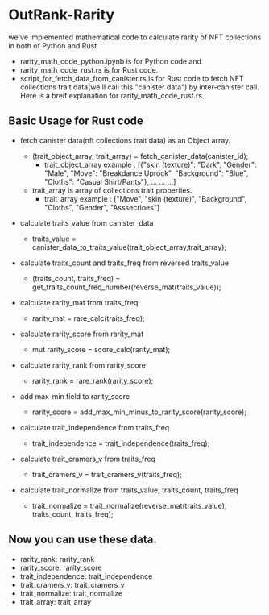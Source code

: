 # OutRank-Rarity
we've implemented mathematical code to calculate rarity of NFT collections in both of Python and Rust
- rarity_math_code_python.ipynb is for Python code and 
- rarity_math_code_rust.rs is for Rust code.
- script_for_fetch_data_from_canister.rs is for Rust code to fetch NFT collections trait data(we'll call this "canister data") by inter-canister call.
Here is a breif explanation for rarity_math_code_rust.rs.

## Basic Usage for Rust code
- fetch canister data(nft collections trait data) as an Object array.
  - (trait_object_array, trait_array) = fetch_canister_data(canister_id);
    - trait_object_array example : [{"skin (texture)": "Dark", "Gender": "Male", "Move": "Breakdance Uprock", "Background": "Blue", "Cloths": "Casual Shirt/Pants"}, ... ... ...]
  - trait_array  is array of collections trait properties.
    - trait_array example : ["Move", "skin (texture)", "Background", "Cloths", "Gender", "Asssecrioes"]
      
- calculate traits_value from canister_data
  - traits_value = canister_data_to_traits_value(trait_object_array,trait_array);
    
- calculate traits_count and traits_freq from reversed traits_value
  - (traits_count, traits_freq) = get_traits_count_freq_number(reverse_mat(traits_value));
    
- calculate rarity_mat from traits_freq
  - rarity_mat = rare_calc(traits_freq);
    
- calculate rarity_score from rarity_mat
  - mut rarity_score = score_calc(rarity_mat);
    
- calculate rarity_rank from rarity_score
  - rarity_rank = rare_rank(rarity_score);
    
- add max-min field to rarity_score
  - rarity_score = add_max_min_minus_to_rarity_score(rarity_score);
    
- calculate trait_independence from traits_freq
  - trait_independence = trait_independence(traits_freq);
    
- calculate trait_cramers_v from traits_freq
  - trait_cramers_v = trait_cramers_v(traits_freq);
    
- calculate trait_normalize from traits_value, traits_count, traits_freq
  - trait_normalize = trait_normalize(reverse_mat(traits_value), traits_count, traits_freq);
    

## Now you can use these data.

- rarity_rank: rarity_rank
- rarity_score: rarity_score
- trait_independence: trait_independence
- trait_cramers_v: trait_cramers_v
- trait_normalize: trait_normalize
- trait_array: trait_array
